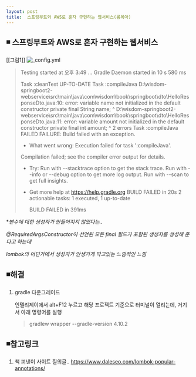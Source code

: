 ```yaml
---
layout: post
title:  스프링부트와 AWS로 혼자 구현하는 웹서비스(롬복아)
---
```


## ◾ 스프링부트와 AWS로 혼자 구현하는 웹서비스 

[[그림1]]
![_config.yml]({{site.baseurl}}/images/롬보크.PNG)



> Testing started at 오후 3:49 ...
> Gradle Daemon started in 10 s 580 ms
>
> Task :cleanTest UP-TO-DATE
> Task :compileJava
> D:\wisdom-springboot2-webservice\src\main\java\com\wisdom\book\springboot\dto\HelloResponseDto.java:10: error: variable name not initialized in the default constructor
> private final String name;
>                     ^
> D:\wisdom-springboot2-webservice\src\main\java\com\wisdom\book\springboot\dto\HelloResponseDto.java:11: error: variable amount not initialized in the default constructor
> private final int amount;
>                  ^
> 2 errors
> Task :compileJava FAILED
> FAILURE: Build failed with an exception.
>
> * What went wrong:
> Execution failed for task ':compileJava'.
>
> Compilation failed; see the compiler error output for details.
>
> * Try:
>   Run with --stacktrace option to get the stack trace. Run with --info or --debug option to get more log output. Run with --scan to get full insights.
>
> * Get more help at https://help.gradle.org
>   BUILD FAILED in 20s
>   2 actionable tasks: 1 executed, 1 up-to-date
>
>   BUILD FAILED in 391ms



**변수에 대한 생성자가  만들어지지 않았다는..*

*@RequiredArgsConstructor이 선언된 모든 final 필드가 포함된 생성자를 생성해 준다고 하는데*

*lombok의 어딘가에서 생성자가 안생기게 막고있는 느낌적인 느낌*



## ◾해결

1. gradle 다운그레이드

   인텔리제이에서 alt+F12  누르고 해당 프로젝트 기준으로 터미널이 열리는데, 거기서 아래 명령어를 실행

   

   > gradlew wrapper --gradle-version 4.10.2



## ◾참고링크

1. 책 펴낸이 사이트 질의글..
   https://www.daleseo.com/lombok-popular-annotations/